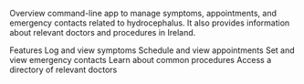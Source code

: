 Overview
 command-line app to manage symptoms, appointments, and emergency contacts related to hydrocephalus. It also provides information about relevant doctors and procedures in Ireland.

Features
Log and view symptoms
Schedule and view appointments
Set and view emergency contacts
Learn about common procedures
Access a directory of relevant doctors
